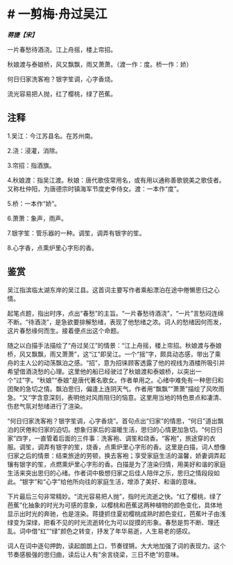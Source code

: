 # # 一剪梅·舟过吴江

***蒋捷【宋】***

一片春愁待酒浇。江上舟摇，楼上帘招。

秋娘渡与泰娘桥，风又飘飘，雨又萧萧。（渡一作：度。桥一作：娇）

何日归家洗客袍？银字笙调，心字香烧。

流光容易把人抛，红了樱桃，绿了芭蕉。

## 注释

1.吴江：今江苏县名。在苏州南。

2.浇：浸灌，消除。

3.帘招：指酒旗。

4.秋娘渡：指吴江渡。秋娘：唐代歌伎常用名，或有用以通称善歌貌美之歌伎者。又称杜仲阳，为唐德宗时镇海军节度史李侍女。渡：一本作“度”。

5.桥：一本作“娇”。

6.萧萧：象声，雨声。

7.银字笙：管乐器的一种。调笙，调弄有银字的笙。

8.心字香，点熏炉里心字形的香。

## 鉴赏

吴江指滨临太湖东岸的吴江县。这首词主要写作者乘船漂泊在途中倦懒思归之心情。

起笔点题，指出时序，点出“春愁”的主旨。“一片春愁待酒浇”，“一片”言愁闷连绵不断。“待酒浇”，是急欲要排解愁绪，表现了他愁绪之浓。词人的愁绪因何而发，这片春愁缘何而生。接着便点出这个命题。

随之以白描手法描绘了“舟过吴江”的情景：“江上舟摇，楼上帘招。秋娘渡与泰娘桥，风又飘飘，雨又萧萧”，这“江”即吴江。一个“摇”字，颇具动态感，带出了乘舟的主人公的动荡飘泊之感。“招”，意为招徕顾客透露了他的视线为酒楼所吸引并希望借酒浇愁的心理。这里他的船已经驶过了秋娘渡和泰娘桥，以突出一个“过”字。“秋娘”“泰娘”是唐代著名歌女。作者单用之。心绪中难免有一种思归和团聚的急切之情。飘泊思归，偏逢上连阴天气。作者用“飘飘”“萧萧”描绘了风吹雨急。“又”字含意深刻，表明他对风雨阻归的恼意。这里用当地的特色景点和凄清、伤悲气氛对愁绪进行了渲染。

“何日归家洗客袍？银字笙调，心字香烧”。首句点出“归家”的情思，“何日”道出飘泊的厌倦和归家的迫切。想象归家后的温暖生活，思归的心情更加急切。“何日归家”四字，一直管着后面的三件事：洗客袍、调笙和烧香。“客袍”，旅途穿的衣服。调笙，调弄有银字的笙，烧香，点熏炉里心字形的香。这里是白描，词人想像归家之后的情景：结束旅途的劳顿，换去客袍；享受家庭生活的温馨，娇妻调弄起镶有银字的笙，点燃熏炉里心字形的香。白描是为了渲染归情，用美好和谐的家庭生活来突出思归的心绪。作者词中极想归家之后佳人陪伴之乐，思归之情段段如此。“银字”和“心字”给他所向往的家庭生活，增添了美好、和谐的意味。

下片最后三句非常精妙。“流光容易把人抛”，指时光流逝之快。“红了樱桃，绿了芭蕉”化抽象的时光为可感的意象，以樱桃和芭蕉这两种植物的颜色变化，具体地显示出时光的奔驰，也是渲染。蒋捷抓住夏初樱桃成熟时颜色变红，芭蕉叶子由浅绿变为深绿，把看不见的时光流逝转化为可以捉摸的形象。春愁是剪不断、理还乱。词中借“红”“绿”颜色之转变，抒发了年华易逝，人生易老的感叹。

词人在词中逐句押韵，读起朗朗上口，节奏铿锵。大大地加强了词的表现力。这个节奏感极强的思归曲，读后让人有“余言绕梁，三日不绝”的意味。
